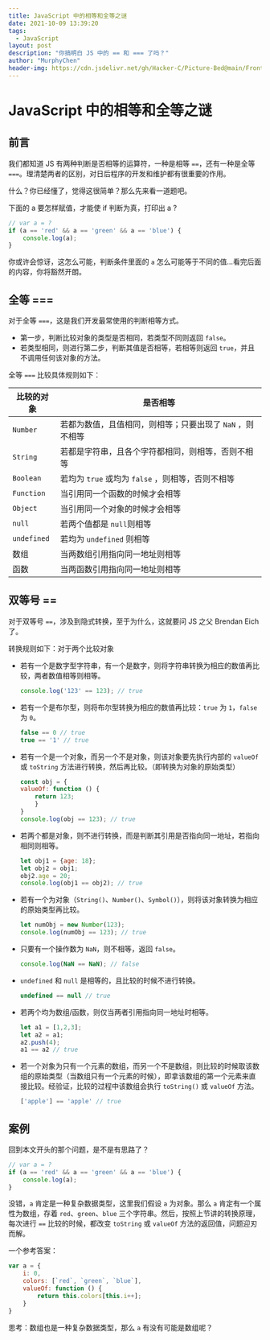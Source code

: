 ```yaml
---
title: JavaScript 中的相等和全等之谜
date: 2021-10-09 13:39:20
tags:
  - JavaScript
layout: post
description: "你搞明白 JS 中的 == 和 === 了吗？"
author: "MurphyChen"
header-img: https://cdn.jsdelivr.net/gh/Hacker-C/Picture-Bed@main/FrontEnd/js1.192lrbbkjc74.png
---
```


# JavaScript 中的相等和全等之谜

## 前言

我们都知道 JS 有两种判断是否相等的运算符，一种是相等 `==`，还有一种是全等 `===`。理清楚两者的区别，对日后程序的开发和维护都有很重要的作用。

什么？你已经懂了，觉得这很简单？那么先来看一道题吧。  

下面的 a 要怎样赋值，才能使 if 判断为真，打印出 a ?
```js
// var a = ? 
if (a == 'red' && a == 'green' && a == 'blue') {
    console.log(a);
}
```

你或许会惊讶，这怎么可能，判断条件里面的 `a` 怎么可能等于不同的值...看完后面的内容，你将豁然开朗。  

## 全等 ===

对于全等 `===`，这是我们开发最常使用的判断相等方式。

- 第一步，判断比较对象的类型是否相同，若类型不同则返回 `false`。
- 若类型相同，则进行第二步，判断其值是否相等，若相等则返回 `true`，并且不调用任何该对象的方法。

全等 `===` 比较具体规则如下：

|比较的对象|是否相等|
|-|-|
|`Number`|若都为数值，且值相同，则相等；只要出现了 `NaN` ，则不相等|
|`String`|若都是字符串，且各个字符都相同，则相等，否则不相等|
|`Boolean`|若均为 `true` 或均为 `false` ，则相等，否则不相等|
|`Function`|当引用同一个函数的时候才会相等|
|`Object`|当引用同一个对象的时候才会相等|
|`null`|若两个值都是 `null`则相等|
|`undefined`|若均为 `undefined` 则相等|
|数组|当两数组引用指向同一地址则相等|
|函数|当两函数引用指向同一地址则相等|

## 双等号 ==

对于双等号 `==`，涉及到隐式转换，至于为什么，这就要问 JS 之父 Brendan Eich 了。

转换规则如下：对于两个比较对象

- 若有一个是数字型字符串，有一个是数字，则将字符串转换为相应的数值再比较，两者数值相等则相等。
    ```js
    console.log('123' == 123); // true
    ```
- 若有一个是布尔型，则将布尔型转换为相应的数值再比较：`true` 为 `1`，`false` 为 `0`。
    ```js
    false == 0 // true
    true == '1' // true
    ```
- 若有一个是一个对象，而另一个不是对象，则该对象要先执行内部的 `valueOf` 或 `toString` 方法进行转换，然后再比较。（即转换为对象的原始类型）
    ```js
    const obj = {
    valueOf: function () {
        return 123;
        }
    }
    console.log(obj == 123); // true
    ```
- 若两个都是对象，则不进行转换，而是判断其引用是否指向同一地址，若指向相同则相等。
    ```js
    let obj1 = {age: 18};
    let obj2 = obj1;
    obj2.age = 20;
    console.log(obj1 == obj2); // true
    ```
- 若有一个为对象（`String()`、`Number()`、`Symbol()`），则将该对象转换为相应的原始类型再比较。
    ```js
    let numObj = new Number(123);
    console.log(numObj == 123); // true
    ```
- 只要有一个操作数为 `NaN`，则不相等，返回 `false`。
    ```js
    console.log(NaN == NaN); // false
    ```
- `undefined` 和 `null` 是相等的，且比较的时候不进行转换。
    ```js
    undefined == null // true
    ```
- 若两个均为数组/函数，则仅当两者引用指向同一地址时相等。
    ```js
    let a1 = [1,2,3];
    let a2 = a1;
    a2.push(4);
    a1 == a2 // true
    ```
- 若一个对象为只有一个元素的数组，而另一个不是数组，则比较的时候取该数组的原始类型（当数组只有一个元素的时候），即拿该数组的第一个元素来直接比较。经验证，比较的过程中该数组会执行 `toString()` 或 `valueOf` 方法。
    ```js
    ['apple'] == 'apple' // true
    ```

## 案例

回到本文开头的那个问题，是不是有思路了？

```js
// var a = ? 
if (a == 'red' && a == 'green' && a == 'blue') {
    console.log(a);
}
```

没错，`a` 肯定是一种复杂数据类型，这里我们假设 `a` 为对象。那么 `a` 肯定有一个属性为数组，存着 `red`、`green`、`blue` 三个字符串。然后，按照上节讲的转换原理，每次进行 `==` 比较的时候，都改变 `toString` 或 `valueOf` 方法的返回值，问题迎刃而解。

一个参考答案：
```js
var a = {
    i: 0,
    colors: [`red`, `green`, `blue`],
    valueOf: function () {
        return this.colors[this.i++];
    }
}
```

思考：数组也是一种复杂数据类型，那么 `a` 有没有可能是数组呢？
